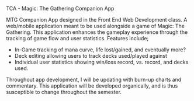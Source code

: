 TCA - Magic: The Gathering Companion App

MTG Companion App designed in the Front End Web Development class. A web/mobile application meant to be used alongside a game of Magic: The Gathering.
This application enhances the gameplay experience through the tracking of game flow and user statistics. Features include;

- In-Game tracking of mana curve, life lost/gained, and eventually more?
- Deck editing allowing users to track decks used/played against
- Individual user statistics showing win/loss record, vs. record, and decks used.

Throughout app development, I will be updating with burn-up charts and commentary. This application will be developed organically, and is thus 
susceptible to change throughout the semester.